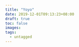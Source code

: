 ```yaml
---
title: "Yoyo"
date: 2019-12-01T09:13:23+08:00
draft: true
toc: false
images:
tags:
  - untagged
---
```


